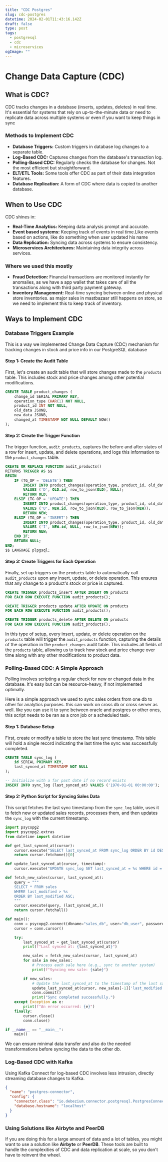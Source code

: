 ```yaml
---
title: "CDC Postgres"
slug: cdc-postgres
datetime: 2024-02-01T11:43:16.142Z
draft: false
type: post
tags:
  - postgresql
  - cdc
  - microservices
ogImage: ""
---
```


# Change Data Capture (CDC)

## What is CDC?

CDC tracks changes in a database (inserts, updates, deletes) in real time. It's essential for systems that rely on up-to-the-minute data or need to replicate data across multiple systems or even if you want to keep things in sync

### Methods to Implement CDC

- **Database Triggers:** Custom triggers in database log changes to a separate table.
- **Log-Based CDC:** Captures changes from the database's transaction log.
- **Polling-Based CDC:** Regularly checks the database for changes. Not the most efficient but straightforward.
- **ELT/ETL Tools:** Some tools offer CDC as part of their data integration features.
- **Database Replication:** A form of CDC where data is copied to another database.

## When to Use CDC

CDC shines in:
- **Real-Time Analytics:** Keeping data analysis prompt and accurate.
- **Event based systems:** Keeping track of events in real time.Like events based on actions, like do something when user updated his name
- **Data Replication:** Syncing data across systems to ensure consistency.
- **Microservices Architectures:** Maintaining data integrity across services.

### Where we used this mostly

- **Fraud Detection:** Financial transactions are monitored instantly for anomalies, as we have a app wallet that takes care of all the transactions along with third party payment gateway.
- **Inventory Management:** Real-time syncing between online and physical store inventories. as major sales in mastbazaar still happens on store, so we need to implement this to keep track of inventory.

## Ways to Implement CDC

### Database Triggers Example

This is a way we implemented Change Data Capture (CDC) mechanism for tracking changes in stock and price info in our PostgreSQL database

#### Step 1: Create the Audit Table

First, let's create an audit table that will store changes made to the `products` table. This includes stock and price changes among other potential modifications.

```sql
CREATE TABLE product_changes (
    change_id SERIAL PRIMARY KEY,
    operation_type CHAR(1) NOT NULL,
    product_id INT NOT NULL,
    old_data JSONB,
    new_data JSONB,
    changed_at TIMESTAMP NOT NULL DEFAULT NOW()
);
```

#### Step 2: Create the Trigger Function

The trigger function, `audit_products`, captures the before and after states of a row for insert, update, and delete operations, and logs this information to the `product_changes` table.

```sql
CREATE OR REPLACE FUNCTION audit_products()
RETURNS TRIGGER AS $$
BEGIN
    IF (TG_OP = 'DELETE') THEN
        INSERT INTO product_changes(operation_type, product_id, old_data, new_data)
        VALUES ('D', OLD.id, row_to_json(OLD), NULL);
        RETURN OLD;
    ELSIF (TG_OP = 'UPDATE') THEN
        INSERT INTO product_changes(operation_type, product_id, old_data, new_data)
        VALUES ('U', NEW.id, row_to_json(OLD), row_to_json(NEW));
        RETURN NEW;
    ELSIF (TG_OP = 'INSERT') THEN
        INSERT INTO product_changes(operation_type, product_id, old_data, new_data)
        VALUES ('I', NEW.id, NULL, row_to_json(NEW));
        RETURN NEW;
    END IF;
    RETURN NULL;
END;
$$ LANGUAGE plpgsql;
```

#### Step 3: Create Triggers for Each Operation

Finally, set up triggers on the `products` table to automatically call `audit_products` upon any insert, update, or delete operation. This ensures that any change to a product's stock or price is captured.

```sql
CREATE TRIGGER products_insert AFTER INSERT ON products
FOR EACH ROW EXECUTE FUNCTION audit_products();

CREATE TRIGGER products_update AFTER UPDATE ON products
FOR EACH ROW EXECUTE FUNCTION audit_products();

CREATE TRIGGER products_delete AFTER DELETE ON products
FOR EACH ROW EXECUTE FUNCTION audit_products();
```

In this type of setup, every insert, update, or delete operation on the `products` table will trigger the `audit_products` function, capturing the details of the operation in the `product_changes` audit table. This includes all fields of the `products` table, allowing us to track how stock and price change over time along with any other modifications to product data.

### Polling-Based CDC: A Simple Approach

Polling involves scripting a regular check for new or changed data in the database. It's easy but can be resource-heavy, if not implemented optimally.

Here is a simple approach we used to sync sales orders from one db to other for analytics purposes. this can work on cross db or cross server as well. like you can use it to sync between oracle and postgres or other ones, this script needs to be ran as a cron job or a scheduled task.

#### Step 1: Database Setup

First, create or modify a table to store the last sync timestamp. This table will hold a single record indicating the last time the sync was successfully completed.

```sql
CREATE TABLE sync_log (
    id SERIAL PRIMARY KEY,
    last_synced_at TIMESTAMP NOT NULL
);

-- Initialize with a far past date if no record exists
INSERT INTO sync_log (last_synced_at) VALUES ('1970-01-01 00:00:00');
```

#### Step 2: Python Script for Syncing Sales Data

This script fetches the last sync timestamp from the `sync_log` table, uses it to fetch new or updated sales records, processes them, and then updates the `sync_log` with the current timestamp.

```python
import psycopg2
import psycopg2.extras
from datetime import datetime

def get_last_synced_at(cursor):
    cursor.execute("SELECT last_synced_at FROM sync_log ORDER BY id DESC LIMIT 1;")
    return cursor.fetchone()[0]

def update_last_synced_at(cursor, timestamp):
    cursor.execute("UPDATE sync_log SET last_synced_at = %s WHERE id = 1;", (timestamp,))

def fetch_new_sales(cursor, last_synced_at):
    query = """
    SELECT * FROM sales
    WHERE last_modified > %s
    ORDER BY last_modified ASC;
    """
    cursor.execute(query, (last_synced_at,))
    return cursor.fetchall()

def main():
    conn = psycopg2.connect(dbname="sales_db", user="db_user", password="db_pass", host="db_host")
    cursor = conn.cursor()

    try:
        last_synced_at = get_last_synced_at(cursor)
        print(f"Last synced at: {last_synced_at}")

        new_sales = fetch_new_sales(cursor, last_synced_at)
        for sale in new_sales:
            # Process each sale here (e.g., sync to another system)
            print(f"Syncing new sale: {sale}")

        if new_sales:
            # Update the last_synced_at to the timestamp of the last sale processed
            update_last_synced_at(cursor, new_sales[-1]['last_modified'])
            conn.commit()
            print("Sync completed successfully.")
    except Exception as e:
        print(f"An error occurred: {e}")
    finally:
        cursor.close()
        conn.close()

if __name__ == "__main__":
    main()
```

We can ensure minimal data transfer and also do the needed transformations before syncing the data to the other db.


### Log-Based CDC with Kafka

Using Kafka Connect for log-based CDC involves less intrusion, directly streaming database changes to Kafka.

```json
{
  "name": "postgres-connector",
  "config": {
    "connector.class": "io.debezium.connector.postgresql.PostgresConnector",
    "database.hostname": "localhost"
  }
}
```

### Using Solutions like Airbyte and PeerDB

If you are doing this for a large amount of data and a lot of tables, you might want to use a solution like **Airbyte** or **PeerDB**. These tools are built to handle the complexities of CDC and data replication at scale, so you don't have to reinvent the wheel.